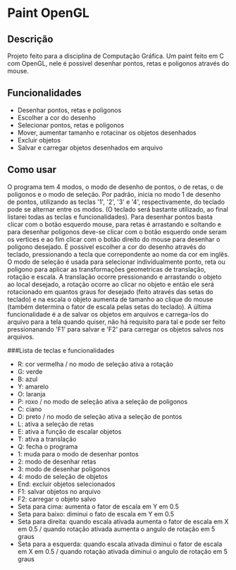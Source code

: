 # Paint OpenGL
## Descrição
Projeto feito para a disciplina de Computação Gráfica. Um paint feito em C com OpenGL, nele é possivel desenhar pontos, retas e poligonos através do mouse.
## Funcionalidades
- Desenhar pontos, retas e poligonos
- Escolher a cor do desenho
- Selecionar pontos, retas e poligonos
- Mover, aumentar tamanho e rotacinar os objetos desenhados
- Excluir objetos
- Salvar e carregar objetos desenhados em arquivo
## Como usar
O programa tem 4 modos, o modo de desenho de pontos, o de retas, o de poligonos e o modo de seleção. Por padrão, inicia no modo 1 de desenho de pontos, utilizando as teclas '1', '2', '3' e '4', respectivamente, do teclado pode se alternar entre os modos.
(O teclado será bastante utilizado, ao final listarei todas as teclas e funcionalidades).
Para desenhar pontos basta clicar com o botão esquerdo mouse, para retas é arrastando e soltando e para desenhar poligonos deve-se clicar com o botão esquerdo onde seram os vertices e ao fim clicar com o botão direito do mouse para desenhar o poligono desejado. É possivel escolher a cor do desenho através do teclado, pressionando a tecla que correpondente ao nome da cor em inglês.
O modo de seleção é usada para selecionar individualmente ponto, reta ou poligono para aplicar as transformações geometricas de translação, rotação e escala. A translação ocorre pressionando e arrastando o objeto ao local desejado, a rotação ocorre ao clicar no objeto e então ele será rotacionado em quantos graus for desejado (feito através das setas do teclado) e na escala o objeto aumenta de tamanho ao clique do mouse (também determina o fator de escala pelas setas do teclado).
A última funcionalidade é a de salvar os objetos em arquivos e carrega-los do arquivo para a tela quando quiser, não há requisito para tal e pode ser feito pressionanando 'F1' para salvar e 'F2' para carregar os objetos salvos nos arquivos.

###Lista de teclas e funcionalidades
- R: cor vermelha / no modo de seleção ativa a rotação
- G: verde
- B: azul
- Y: amarelo
- O: laranja
- P: roxo / no modo de seleção ativa a seleção de poligonos
- C: ciano
- D: preto / no modo de seleção ativa a seleção de pontos
- L: ativa a seleção de retas
- E: ativa a função de escalar objetos
- T: ativa a translação
- Q: fecha o programa
- 1: muda para o modo de desenhar pontos
- 2: modo de desenhar retas
- 3: modo de desenhar poligonos
- 4: modo de seleção de objetos
- End: excluir objetos selecionados
- F1: salvar objetos no arquivo
- F2: carregar o objeto salvo
- Seta para cima: aumenta o fator de escala em Y em 0.5
- Seta para baixo: diminui o fato de escala em Y em 0.5
- Seta para direita: quando escala ativada aumenta o fator de escala em X em 0.5 / quando rotação ativada aumenta o angulo de rotação em 5 graus
- Seta para a esquerda: quando escala ativada diminui o fator de escala em X em 0.5 / quando rotação ativada diminui o angulo de rotação em 5 graus
